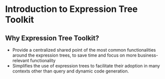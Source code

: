 # Introduction to Expression Tree Toolkit

## Why Expression Tree Toolkit?

- Provide a centralized shared point of the most common functionalities around the expression trees, to save time and focus on more business-relevant functionality
- Simplifies the use of expression trees to facilitate their adoption in many contexts other than query and dynamic code generation.

